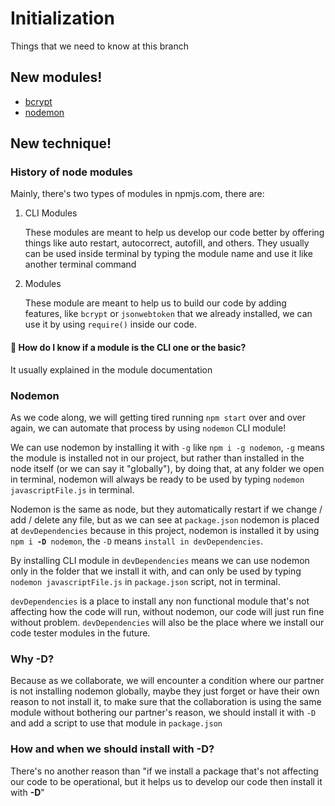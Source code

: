 # Initialization
Things that we need to know at this branch

## New modules!
- [bcrypt](https://www.npmjs.com/package/bcrypt)
- [nodemon](https://www.npmjs.com/package/nodemon)

## New technique!
### History of node modules
Mainly, there's two types of modules in npmjs.com, there are:
1. CLI Modules
   
   These modules are meant to help us develop our code better by offering things like auto restart, autocorrect, autofill, and others. They usually can be used inside terminal by typing the module name and use it like another terminal command

2. Modules

   These module are meant to help us to build our code by adding features, like `bcrypt` or `jsonwebtoken` that we already installed, we can use it by using `require()` inside our code.

#### 🤔 How do I know if a module is the CLI one or the basic?
It usually explained in the module documentation

### Nodemon
As we code along, we will getting tired running `npm start` over and over again, we can automate that process by using `nodemon` CLI module!

We can use nodemon by installing it with `-g` like `npm i -g nodemon`, `-g` means the module is installed not in our project, but rather than installed in the node itself (or we can say it "globally"), by doing that, at any folder we open in terminal, nodemon will always be ready to be used by typing `nodemon javascriptFile.js` in terminal. 

Nodemon is the same as node, but they automatically restart if we change / add / delete any file, but as we can see at `package.json` nodemon is placed at `devDependencies` because in this project, nodemon is installed it by using `npm i `**`-D`**` nodemon`, the `-D` means `install in devDependencies`.

By installing CLI module in `devDependencies` means we can use nodemon only in the folder that we install it with, and can only be used by typing `nodemon javascriptFile.js` in `package.json` script, not in terminal.

`devDependencies` is a place to install any non functional module that's not affecting how the code will run, without nodemon, our code will just run fine without problem. `devDependencies` will also be the place where we install our code tester modules in the future.

### Why **-D**?
Because as we collaborate, we will encounter a condition where our partner is not installing nodemon globally, maybe they just forget or have their own reason to not install it, to make sure that the collaboration is using the same module without bothering our partner's reason, we should install it with `-D` and add a script to use that module in `package.json`

### How and when we should install with **-D**?
There's no another reason than "if we install a package that's not affecting our code to be operational, but it helps us to develop our code then install it with **-D**"